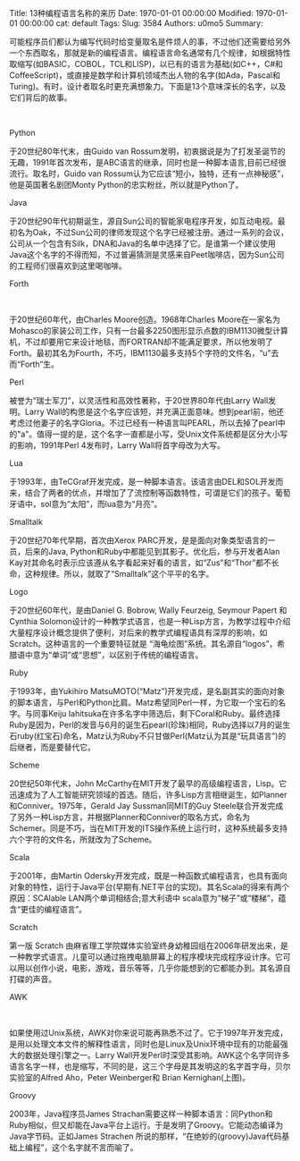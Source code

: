 Title: 13种编程语言名称的来历
Date: 1970-01-01 00:00:00
Modified: 1970-01-01 00:00:00
cat: default
Tags: 
Slug: 3584
Authors: u0mo5 
Summary: 

可能程序员们都认为编写代码时给变量取名是件烦人的事，不过他们还需要给另外一个东西取名，那就是新的编程语言。编程语言命名通常有几个规律，如根据特性取缩写(如BASIC，COBOL，TCL和LISP)，以已有的语言为基础(如C++，C#和CoffeeScript)，或直接是数学和计算机领域杰出人物的名字(如Ada，Pascal和Turing)。有时，设计者取名时更充满想象力。下面是13个意味深长的名字，以及它们背后的故事。

 

Python

于20世纪80年代末，由Guido van Rossum发明，初衷据说是为了打发圣诞节的无趣，1991年首次发布，是ABC语言的继承，同时也是一种脚本语言,目前已经很流行。取名时，Guido van Rossum认为它应该“短小，独特，还有一点神秘感”，他是英国著名剧团Monty Python的忠实粉丝，所以就是Python了。

Java

于20世纪90年代初期诞生，源自Sun公司的智能家电程序开发，如互动电视。最初名为Oak，不过Sun公司的律师发现这个名字已经被注册。通过一系列的会议，公司从一个包含有Silk，DNA和Java的名单中选择了它。是谁第一个建议使用Java这个名字的不得而知，不过普遍猜测是灵感来自Peet咖啡店，因为Sun公司的工程师们很喜欢到这里喝咖啡。

Forth

 

于20世纪60年代，由Charles Moore创造。1968年Charles Moore在一家名为Mohasco的家装公司工作，只有一台最多2250图形显示点数的IBM1130微型计算机，不过却要用它来设计地毯，而FORTRAN却不能满足要求，所以他发明了Forth。最初其名为Fourth，不巧，IBM1130最多支持5个字符的文件名，“u”去而“Forth”生。

Perl

被誉为“瑞士军刀”，以灵活性和高效性著称，于20世界80年代由Larry Wall发明。Larry Wall的构思是这个名字应该短，并充满正面意味。想到pearl前，他还考虑过他妻子的名字Gloria。不过已经有一种语言叫PEARL，所以去掉了pearl中的"a"。值得一提的是，这个名字一直都是小写，受Unix文件系统都是区分大小写的影响，1991年Perl 4发布时，Larry Wall将首字母改为大写。

Lua

于1993年，由TeCGraf开发完成，是一种脚本语言。该语言由DEL和SOL开发而来，结合了两者的优点，并增加了了流控制等函数特性，可谓是它们的孩子。葡萄牙语中，sol意为”太阳”，而lua意为“月亮”。

Smalltalk

于20世纪70年代早期，首次由Xerox PARC开发，是是面向对象类型语言的一员，后来的Java, Python和Ruby中都能见到其影子。优化后，参与开发者Alan Kay对其命名时表示应该遵从名字看起来好看的语言，如“Zus”和“Thor”都不长命，这种规律。所以，就取了“Smalltalk”这个平平的名字。

Logo

于20世纪60年代，是由Daniel G. Bobrow, Wally Feurzeig, Seymour Papert 和Cynthia Solomon设计的一种教学式语言，也是一种Lisp方言，为教学过程中介绍大量程序设计概念提供了便利，对后来的教学式编程语具有深厚的影响，如Scratch。这种语言的一个重要特征就是 “海龟绘图”系统。其名源自“logos”，希腊语中意为“单词”或“思想”，以区别于传统的编程语言。

Ruby

于1993年，由Yukihiro MatsuMOTO(“Matz”)开发完成，是名副其实的面向对象的脚本语言，与Perl和Python比肩。Matz希望同Perl一样，为它取一个宝石的名字。与同事Keiju Iahitsuka在许多名字中筛选后，剩下Coral和Ruby。最终选择Ruby是因为，Perl的发音与6月的诞生石pearl(珍珠)相同，Ruby选择以7月的诞生石ruby(红宝石)命名，Matz认为Ruby不只甘做Perl(Matz认为其是“玩具语言”)的后继者，而是要替代它。

Scheme

20世纪50年代末，John McCarthy在MIT开发了最早的高级编程语言，Lisp。它迅速成为了人工智能研究领域的首选。随后，许多Lisp方言相继诞生，如Planner和Conniver。1975年，Gerald Jay Sussman同MIT的Guy Steele联合开发完成了另外一种Lisp方言，并根据Planner和Conniver的取名方式，命名为Schemer。同是不巧，当在MIT开发的ITS操作系统上运行时，这种系统最多支持六个字符的文件名，所就改为了Scheme。

Scala

于2001年，由Martin Odersky开发完成，既是一种函数式编程语言，也具有面向对象的特性，运行于Java平台(早期有.NET平台的实现)。其名Scala的得来有两个原因：SCAlable LAN两个单词相结合;意大利语中 scala意为“梯子”或“楼梯”，蕴含“更佳的编程语言”。

Scratch

第一版 Scratch 由麻省理工学院媒体实验室终身幼稚园组在2006年研发出来，是一种教学式语言。儿童可以通过拖拽电脑屏幕上的程序模块完成程序设计序。它可以用以创作小说，电影，游戏，音乐等等，几乎你能想到的它都能办到。其名源自打碟的声音。

AWK

 

如果使用过Unix系统，AWK对你来说可能再熟悉不过了。它于1997年开发完成，是用以处理文本文件的解释性语言，同时也是Linux及Unix环境中现有的功能最强大的数据处理引擎之一。Larry Wall开发Perl时深受其影响。AWK这个名字同许多语言名字一样，也是缩写，不同的是，这三个字母是其发明这的名字首字母，贝尔实验室的Alfred Aho，Peter Weinberger和 Brian Kernighan(上图)。

Groovy

2003年，Java程序员James Strachan需要这样一种脚本语言：同Python和Ruby相似，但又却能在Java平台上运行。于是发明了Groovy。它能动态编译为Java字节码。正如James Strachen 所说的那样，“在绝妙的(groovy)Java代码基础上编程”，这个名字就不言而喻了。
